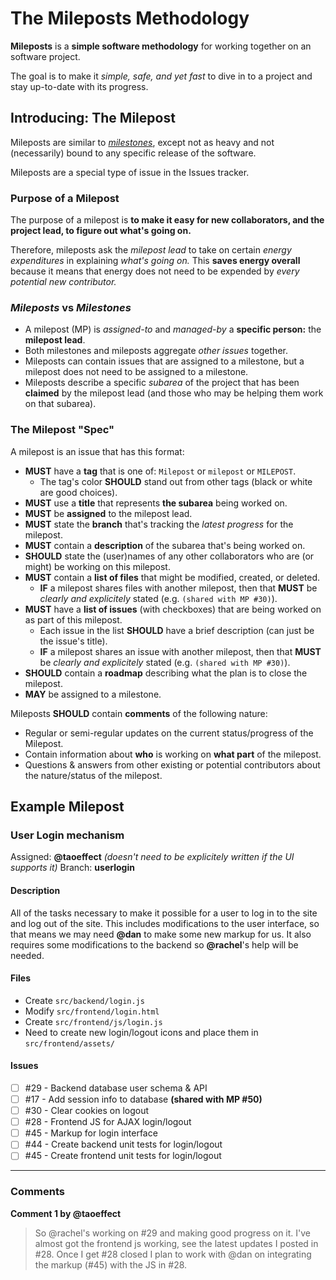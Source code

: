 # The Mileposts Methodology

**Mileposts** is a **simple software methodology** for working together on an software project.

The goal is to make it _simple, safe, and yet fast_ to dive in to a project and stay up-to-date with its progress.

## Introducing: The Milepost

Mileposts are similar to _[milestones](https://guides.github.com/features/issues/#filtering)_, except not as heavy and not (necessarily) bound to any specific release of the software.

Mileposts are a special type of issue in the Issues tracker.

### Purpose of a Milepost

The purpose of a milepost is **to make it easy for new collaborators, and the project lead, to figure out what's going on.**

Therefore, mileposts ask the _milepost lead_ to take on certain _energy expenditures_ in explaining _what's going on._ This **saves energy overall** because it means that energy does not need to be expended by _every potential new contributor._

### _Mileposts_ vs _Milestones_

- A milepost (MP) is _assigned-to_ and _managed-by_ a **specific person:** the **milepost lead**.
- Both milestones and mileposts aggregate _other issues_ together.
- Mileposts can contain issues that are assigned to a milestone, but a milepost does not need to be assigned to a milestone.
- Mileposts describe a specific _subarea_ of the project that has been **claimed** by the milepost lead (and those who may be helping them work on that subarea).

### The Milepost "Spec"

A milepost is an issue that has this format:

- **MUST** have a **tag** that is one of: `Milepost` or `milepost` or `MILEPOST`.
  - The tag's color **SHOULD** stand out from other tags (black or white are good choices).
- **MUST** use a **title** that represents **the subarea** being worked on.
- **MUST** be **assigned** to the milepost lead.
- **MUST** state the **branch** that's tracking the _latest progress_ for the milepost.
- **MUST** contain a **description** of the subarea that's being worked on.
- **SHOULD** state the (user)names of any other collaborators who are (or might) be working on this milepost.
- **MUST** contain a **list of files** that might be modified, created, or deleted.
  - **IF** a milepost shares files with another milepost, then that **MUST** be _clearly and explicitely_ stated (e.g. `(shared with MP #30)`).
- **MUST** have a **list of issues** (with checkboxes) that are being worked on as part of this milepost.
  - Each issue in the list **SHOULD** have a brief description (can just be the issue's title).
  - **IF** a milepost shares an issue with another milepost, then that **MUST** be _clearly and explicitely_ stated (e.g. `(shared with MP #30)`).
- **SHOULD** contain a **roadmap** describing what the plan is to close the milepost.
- **MAY** be assigned to a milestone.

Mileposts **SHOULD** contain **comments** of the following nature:

- Regular or semi-regular updates on the current status/progress of the Milepost.
- Contain information about **who** is working on **what part** of the milepost.
- Questions & answers from other existing or potential contributors about the nature/status of the milepost.

## Example Milepost

### User Login mechanism

Assigned: **@taoeffect** _(doesn't need to be explicitely written if the UI supports it)_
Branch: **userlogin**

#### Description

All of the tasks necessary to make it possible for a user to log in to the site and log out of the site. This includes modifications to the user interface, so that means we may need **@dan** to make some new markup for us. It also requires some modifications to the backend so **@rachel**'s help will be needed.

#### Files

- Create `src/backend/login.js`
- Modify `src/frontend/login.html`
- Create `src/frontend/js/login.js`
- Need to create new login/logout icons and place them in `src/frontend/assets/`

#### Issues

- [ ] #29 - Backend database user schema & API
- [ ] #17 - Add session info to database **(shared with MP #50)**
- [ ] #30 - Clear cookies on logout
- [ ] #28 - Frontend JS for AJAX login/logout
- [ ] #45 - Markup for login interface
- [ ] #44 - Create backend unit tests for login/logout
- [ ] #45 - Create frontend unit tests for login/logout

------------

### Comments

**Comment 1 by @taoeffect**

> So @rachel's working on #29 and making good progress on it. I've almost got the frontend js working, see the latest updates I posted in #28.
> Once I get #28 closed I plan to work with @dan on integrating the markup (#45) with the JS in #28.
